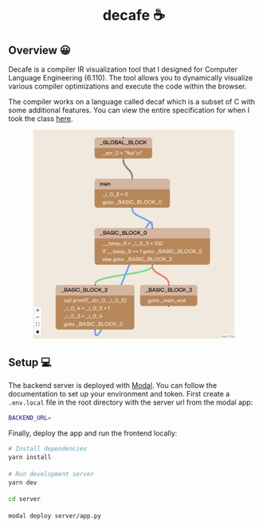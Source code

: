 <div align="center">
    <h1>decafe ☕️</ht>
</div>

## Overview 😀

Decafe is a compiler IR visualization tool that I designed for Computer Language Engineering (6.110). The tool allows you to dynamically visualize various compiler optimizations and execute the code within the browser. 

The compiler works on a language called decaf which is a subset of C with some additional features. You can view the entire specification for when I took the class [here](https://6110-sp24.github.io/assets/documents/decaf-specification.pdf). 

<div align="center">
    <img src="./public/cfg.png" width="80%">
</div>

## Setup 💻

The backend server is deployed with [Modal](https://modal.com/). You can follow the documentation to set up your environment and token. 
First create a `.env.local` file in the root directory with the server url from the modal app:

```bash
BACKEND_URL=
```

Finally, deploy the app and run the frontend locally:

```bash
# Install dependencies
yarn install

# Run development server
yarn dev

cd server

modal deploy server/app.py
```